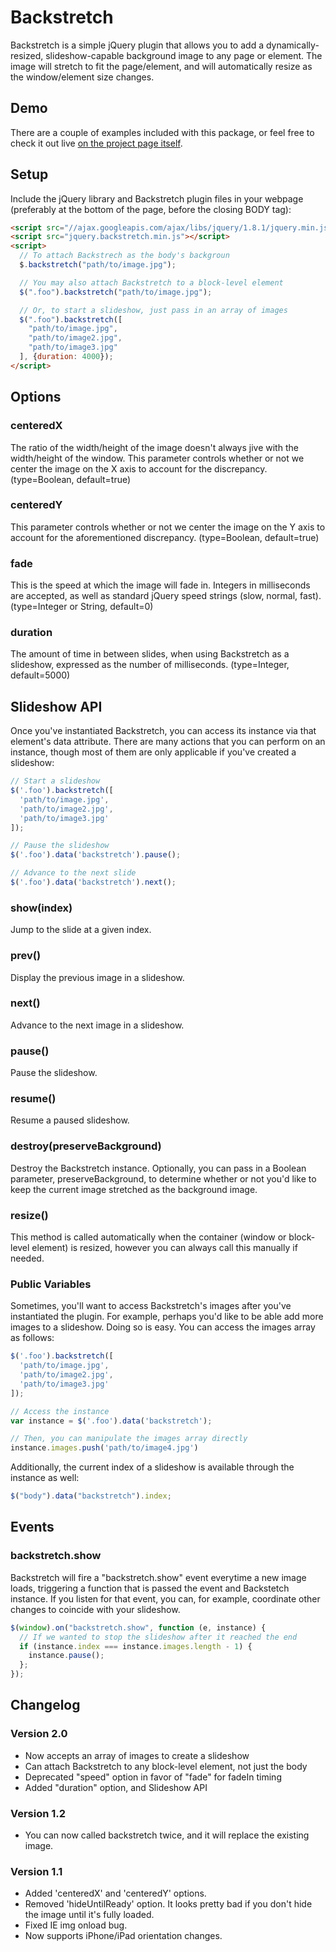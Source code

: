 # Backstretch

Backstretch is a simple jQuery plugin that allows you to add a dynamically-resized, slideshow-capable background image to any page or element. The image will stretch to fit the page/element, and will automatically resize as the window/element size changes.
## Demo

There are a couple of examples included with this package, or feel free to check it out live [on the project page itself](http://srobbin.com/jquery-plugins/backstretch/).

## Setup

Include the jQuery library and Backstretch plugin files in your webpage (preferably at the bottom of the page, before the closing BODY tag):

```html
<script src="//ajax.googleapis.com/ajax/libs/jquery/1.8.1/jquery.min.js"></script>
<script src="jquery.backstretch.min.js"></script>
<script>
  // To attach Backstrech as the body's backgroun
  $.backstretch("path/to/image.jpg");

  // You may also attach Backstretch to a block-level element
  $(".foo").backstretch("path/to/image.jpg");

  // Or, to start a slideshow, just pass in an array of images
  $(".foo").backstretch([
    "path/to/image.jpg",
    "path/to/image2.jpg",
    "path/to/image3.jpg"    
  ], {duration: 4000});
</script>
```

## Options

### centeredX

The ratio of the width/height of the image doesn't always jive with the width/height of the window. This parameter controls whether or not we center the image on the X axis to account for the discrepancy. (type=Boolean, default=true)

### centeredY

This parameter controls whether or not we center the image on the Y axis to account for the aforementioned discrepancy. (type=Boolean, default=true)

### fade

This is the speed at which the image will fade in. Integers in milliseconds are accepted, as well as standard jQuery speed strings (slow, normal, fast). (type=Integer or String, default=0)

### duration

The amount of time in between slides, when using Backstretch as a slideshow, expressed as the number of milliseconds. (type=Integer, default=5000)

## Slideshow API

Once you've instantiated Backstretch, you can access its instance via that element's data attribute. There are many actions that you can perform on an instance, though most of them are only applicable if you've created a slideshow:

```javascript
// Start a slideshow
$('.foo').backstretch([
  'path/to/image.jpg',
  'path/to/image2.jpg',
  'path/to/image3.jpg'
]);

// Pause the slideshow
$('.foo').data('backstretch').pause();

// Advance to the next slide
$('.foo').data('backstretch').next();
```

### show(index)

Jump to the slide at a given index.

### prev()

Display the previous image in a slideshow.

### next()

Advance to the next image in a slideshow.

### pause()

Pause the slideshow.

### resume()

Resume a paused slideshow.

### destroy(preserveBackground)

Destroy the Backstretch instance. Optionally, you can pass in a Boolean parameter, preserveBackground, to determine whether or not you'd like to keep the current image stretched as the background image.

### resize()

This method is called automatically when the container (window or block-level element) is resized, however you can always call this manually if needed.

### Public Variables

Sometimes, you'll want to access Backstretch's images after you've instantiated the plugin. For example, perhaps you'd like to be able add more images to a slideshow. Doing so is easy. You can access the images array as follows:

```javascript
$('.foo').backstretch([
  'path/to/image.jpg',
  'path/to/image2.jpg',
  'path/to/image3.jpg'
]);

// Access the instance
var instance = $('.foo').data('backstretch');

// Then, you can manipulate the images array directly
instance.images.push('path/to/image4.jpg')
```

Additionally, the current index of a slideshow is available through the instance as well:

```javascript
$("body").data("backstretch").index;
```

## Events

### backstretch.show

Backstretch will fire a "backstretch.show" event everytime a new image loads, triggering a function that is passed the event and Backstetch instance. If you listen for that event, you can, for example, coordinate other changes to coincide with your slideshow.

```javascript
$(window).on("backstretch.show", function (e, instance) {
  // If we wanted to stop the slideshow after it reached the end
  if (instance.index === instance.images.length - 1) {
    instance.pause();
  };
});
```

## Changelog

### Version 2.0

* Now accepts an array of images to create a slideshow
* Can attach Backstretch to any block-level element, not just the body
* Deprecated "speed" option in favor of "fade" for fadeIn timing
* Added "duration" option, and Slideshow API

### Version 1.2

* You can now called backstretch twice, and it will replace the existing image.

### Version 1.1

* Added 'centeredX' and 'centeredY' options.
* Removed 'hideUntilReady' option. It looks pretty bad if you don't hide the image until it's fully loaded.
* Fixed IE img onload bug.
* Now supports iPhone/iPad orientation changes.
